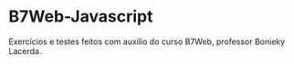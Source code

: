 # B7Web-Javascript
Exercícios e testes feitos com auxílio do curso B7Web, professor Bonieky Lacerda.
